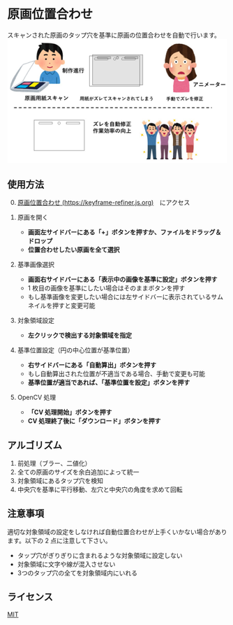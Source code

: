 # 原画位置合わせ

スキャンされた原画のタップ穴を基準に原画の位置合わせを自動で行います。
![explanation](assets/explanation.jpg)

## 使用方法
0. [原画位置合わせ (https://keyframe-refiner.js.org)](https://keyframe-refiner.js.org)　にアクセス

1. 原画を開く
    - **画面左サイドバーにある「+」ボタンを押すか、ファイルをドラッグ＆ドロップ**
    - **位置合わせしたい原画を全て選択**
2. 基準画像選択
    - **画面右サイドバーにある「表示中の画像を基準に設定」ボタンを押す**
    - 1 枚目の画像を基準にしたい場合はそのままボタンを押す
    - もし基準画像を変更したい場合には左サイドバーに表示されているサムネイルを押すと変更可能
3. 対象領域設定
    - **左クリックで検出する対象領域を指定**
4. 基準位置設定（円の中心位置が基準位置）
    - **右サイドバーにある「自動算出」ボタンを押す**
    - もし自動算出された位置が不適当である場合、手動で変更も可能
    - **基準位置が適当であれば、「基準位置を設定」ボタンを押す**
5. OpenCV 処理
    - **「CV 処理開始」ボタンを押す**
    - **CV 処理終了後に「ダウンロード」ボタンを押す**


## アルゴリズム
1. 前処理（ブラー、二値化）
2. 全ての原画のサイズを余白追加によって統一
3. 対象領域にあるタップ穴を検知
4. 中央穴を基準に平行移動、左穴と中央穴の角度を求めて回転

## 注意事項
適切な対象領域の設定をしなければ自動位置合わせが上手くいかない場合があります。以下の 2 点に注意して下さい。
- タップ穴がぎりぎりに含まれるような対象領域に設定しない
- 対象領域に文字や線が混入させない
- 3つのタップ穴の全てを対象領域内にいれる

## ライセンス
[MIT](LICENSE)
